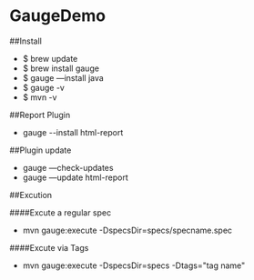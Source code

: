 # GaugeDemo

##Install
- $ brew update
- $ brew install gauge
- $ gauge —install java
- $ gauge -v
- $ mvn -v

##Report Plugin
- gauge --install html-report

##Plugin update
- gauge —check-updates
- gauge —update html-report

##Excution

####Excute a regular spec
- mvn gauge:execute -DspecsDir=specs/specname.spec

####Excute via Tags
- mvn gauge:execute -DspecsDir=specs -Dtags="tag name"
